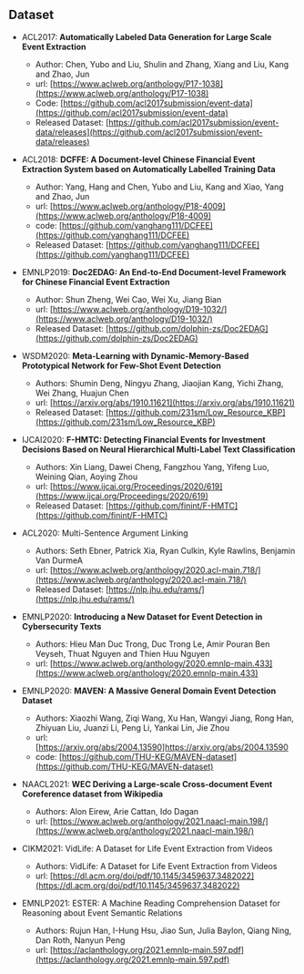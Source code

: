 ## Dataset

* ACL2017: **Automatically Labeled Data Generation for Large Scale Event Extraction**
    * Author: Chen, Yubo  and   Liu, Shulin  and Zhang, Xiang  and
Liu, Kang  and Zhao, Jun
    * url: [https://www.aclweb.org/anthology/P17-1038](https://www.aclweb.org/anthology/P17-1038)
    * Code: [https://github.com/acl2017submission/event-data](https://github.com/acl2017submission/event-data)
    * Released Dataset: [https://github.com/acl2017submission/event-data/releases](https://github.com/acl2017submission/event-data/releases)


* ACL2018: **DCFFE: A Document-level Chinese Financial Event Extraction System based on Automatically Labelled Training Data**
    * Author: Yang, Hang  and Chen, Yubo  and Liu, Kang  and Xiao, Yang  and Zhao, Jun
    * url: [https://www.aclweb.org/anthology/P18-4009](https://www.aclweb.org/anthology/P18-4009)
    * code: [https://github.com/yanghang111/DCFEE](https://github.com/yanghang111/DCFEE)
    * Released Dataset: [https://github.com/yanghang111/DCFEE](https://github.com/yanghang111/DCFEE)


* EMNLP2019: **Doc2EDAG: An End-to-End Document-level Framework for Chinese Financial Event Extraction**
    * Author: Shun Zheng, Wei Cao, Wei Xu, Jiang Bian
    * url: [https://www.aclweb.org/anthology/D19-1032/](https://www.aclweb.org/anthology/D19-1032/)
    * Released Dataset: [https://github.com/dolphin-zs/Doc2EDAG](https://github.com/dolphin-zs/Doc2EDAG)


* WSDM2020: **Meta-Learning with Dynamic-Memory-Based Prototypical Network for Few-Shot Event Detection**
    * Authors: Shumin Deng, Ningyu Zhang, Jiaojian Kang, Yichi Zhang, Wei Zhang, Huajun Chen
    * url: [https://arxiv.org/abs/1910.11621](https://arxiv.org/abs/1910.11621)
    * Released Dataset: [https://github.com/231sm/Low_Resource_KBP](https://github.com/231sm/Low_Resource_KBP)

* IJCAI2020: **F-HMTC: Detecting Financial Events for Investment Decisions Based on Neural Hierarchical Multi-Label Text Classification**
    * Authors: Xin Liang, Dawei Cheng, Fangzhou Yang, Yifeng Luo, Weining Qian, Aoying Zhou
    * url: [https://www.ijcai.org/Proceedings/2020/619](https://www.ijcai.org/Proceedings/2020/619)
    * Released Dataset: [https://github.com/finint/F-HMTC](https://github.com/finint/F-HMTC)

* ACL2020: Multi-Sentence Argument Linking
    * Authors: Seth Ebner, Patrick Xia, Ryan Culkin, Kyle Rawlins, Benjamin Van DurmeA
    * url: [https://www.aclweb.org/anthology/2020.acl-main.718/](https://www.aclweb.org/anthology/2020.acl-main.718/)
    * Released Dataset: [https://nlp.jhu.edu/rams/](https://nlp.jhu.edu/rams/)

* EMNLP2020: **Introducing a New Dataset for Event Detection in Cybersecurity Texts**
    * Authors: Hieu Man Duc Trong, Duc Trong Le, Amir Pouran Ben Veyseh, Thuat Nguyen and Thien Huu Nguyen
    * url: [https://www.aclweb.org/anthology/2020.emnlp-main.433](https://www.aclweb.org/anthology/2020.emnlp-main.433)

* EMNLP2020: **MAVEN: A Massive General Domain Event Detection Dataset**
    * Authors: Xiaozhi Wang, Ziqi Wang, Xu Han, Wangyi Jiang, Rong Han, Zhiyuan Liu, Juanzi Li, Peng Li, Yankai Lin, Jie Zhou
    * url: [https://arxiv.org/abs/2004.13590]https://arxiv.org/abs/2004.13590
    * code: [https://github.com/THU-KEG/MAVEN-dataset](https://github.com/THU-KEG/MAVEN-dataset)



* NAACL2021: **WEC Deriving a Large-scale Cross-document Event Coreference dataset from Wikipedia**
    * Authors: Alon Eirew, Arie Cattan, Ido Dagan
    * url: [https://www.aclweb.org/anthology/2021.naacl-main.198/](https://www.aclweb.org/anthology/2021.naacl-main.198/)


* CIKM2021: VidLife: A Dataset for Life Event Extraction from Videos
    * Authors: VidLife: A Dataset for Life Event Extraction from Videos
    * url: [https://dl.acm.org/doi/pdf/10.1145/3459637.3482022](https://dl.acm.org/doi/pdf/10.1145/3459637.3482022)

* EMNLP2021: ESTER: A Machine Reading Comprehension Dataset for Reasoning about Event Semantic Relations
    * Authors: Rujun Han, I-Hung Hsu, Jiao Sun, Julia Baylon, Qiang Ning, Dan Roth, Nanyun Peng
    * url: [https://aclanthology.org/2021.emnlp-main.597.pdf](https://aclanthology.org/2021.emnlp-main.597.pdf)
